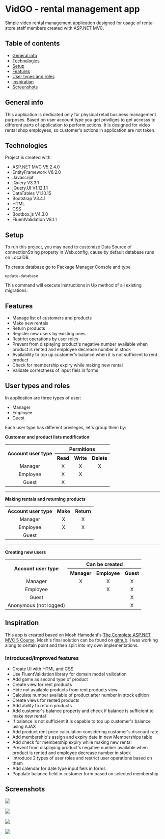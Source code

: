 # VidGO - rental management app
Simple video rental management application designed for usage of rental store staff members created with ASP<span></span>.NET MVC.

## Table of contents
* [General info](#general-info)
* [Technologies](#technologies)
* [Setup](#setup)
* [Features](#features)
* [User types and roles](#user-types-and-roles)
* [Inspiration](#inspiration)
* [Screenshots](#screenshots)

## General info
This application is dedicated only for physical retail business management purposes. Based on user account type you get priviliges to get accesss to different parts of application to perform actions. It is designed for video rental shop employees, so customer's actions in application are not taken.

## Technologies
Project is created with:
* ASP<span></span>.NET MVC V5.2.4.0
* EntityFramework V6.2.0
* Javascript
* jQuery V3.3.1
* jQuery.UI V1.12.1.1
* DataTables V1.10.15
* Bootstrap V3.4.1
* HTML
* CSS
* Bootbox.js V4.3.0
* FluentValidation V8.1.1

## Setup
To run this project, you may need to customize Data Source of connectionString property in Web.config, cause by default database runs on LocalDB.  

To create database go to Package Manager Console and type

```
update-database
```

This command will execute instructions in Up method of all existing migrations.

## Features
* Manage list of customers and products
* Make new rentals
* Return products
* Register new users by existing ones
* Restrict operations by user roles
* Prevent from displaying product's negative number available when product is rented and employee decrease number in stock
* Availability to top up customer's balance when it is not sufficient to rent product
* Check for membership expiry while making new rental
* Validate correctness  of input fiels in forms

## User types and roles
In application are three types of user:
* Manager
* Employee
* Guest

Each user type has different privileges, let's group them by:  

**Customer and product lists modification**

<table>
    <tr>
        <th rowspan="2">Account user type</th>
        <th colspan="3">Permitions</th>
    </tr>
    <tr>
        <th>Read</th>
        <th>Write</th>
        <th>Delete</th>
    </tr>
    <tr align="center">
        <td>Manager</td>
        <td>X</td>
        <td>X</td>
        <td>X</td>
    </tr>
    <tr align="center">
        <td>Employee</td>
        <td>X</td>
        <td>X</td>
        <td></td>
    </tr>
    <tr align="center">
        <td>Guest</td>
        <td>X</td>
        <td></td>
        <td></td>
    </tr>
</table>

___

**Making rentals and returning products**

<table>
    <tr>
        <th>Account user type</th>
        <th>Make</th>
         <th>Return</th>
    </tr>
    <tr align="center">
        <td>Manager</td>
        <td>X</td>
        <td>X</td>
    </tr>
    <tr align="center">
        <td>Employee</td>
        <td>X</td>
        <td>X</td>
    </tr>
    <tr align="center">
        <td>Guest</td>
        <td></td>
        <td></td>
    </tr>
</table>

___

**Creating new users**

<table>
    <tr>
        <th rowspan="2">Account user type</th>
        <th colspan="3">Can be created</th>
    </tr>
    <tr>
        <th>Manager</th>
        <th>Employee</th>
        <th>Guest</th>
    </tr>
    <tr align="center">
        <td>Manager</td>
        <td>X</td>
        <td>X</td>
        <td>X</td>
    </tr>
    <tr align="center">
        <td>Employee</td>
        <td></td>
        <td>X</td>
        <td>X</td>
    </tr>
    <tr align="center">
        <td>Guest</td>
        <td></td>
        <td></td>
        <td>X</td>
    </tr>
     <tr align="center">
        <td>Anonymous (not logged)</td>
        <td></td>
        <td></td>
        <td>X</td>
    </tr>
</table>

## Inspiration
This app is created based on Mosh Hamedani's [The Complete ASP.NET MVC 5 Course](https://codewithmosh.com/p/asp-net-mvc), Mosh's final solution can be found on [github](https://github.com/mosh-hamedani/vidly-mvc-5). I was working along to certain point and then split into my own implementations.

### Introduced/improved features

* Create UI with HTML and CSS
* Use FluentValidation library for domain model vailidation
* Add game as second type of product
* Create view for rent products
* Hide not available products from rent products view
* Calculate number available of product after number in stock edition
* Create views for rented products
* Add ability to return products
* Add customer's balance property and check if balance is sufficient to make new rental
* If balance is not sufficient it is capable to top up customer's balance using AJAX
* Add product rent price calculation considering customer's discount rate
* Add membership's assign and expiry date in new Memberships table
* Add check for membership expiry while making new rental
* Prevent from displaying product's negative number available when product is rented and employee decrease number in stock
* Introduce 2 types of user roles and restrict user operations based on them
* Add calendar for date type input fiels in forms
* Populate balance field in customer form based on selected membership

## Screenshots
<kbd><img src="readme-img/login-form.png"/></kbd> <br/><br/> 
<kbd><img src="readme-img/register-form.png"/></kbd> <br/><br/>
<kbd><img src="readme-img/new-movie-form.png"/></kbd> <br/><br/>
<kbd><img src="readme-img/new-rental-form.png"/></kbd> <br/><br/>